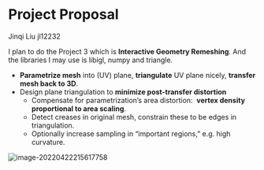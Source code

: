 # Project Proposal

Jinqi Liu jl12232



I plan to do the Project 3 which is **Interactive Geometry Remeshing**.  And the libraries I may use is libigl, numpy and triangle.



- **Parametrize mesh** into (UV) plane, **triangulate** UV plane nicely, **transfer mesh back to 3D**.
- Design plane triangulation to **minimize post-transfer distortion**
  - Compensate for parametrization’s area distortion:  **vertex density proportional to area scaling**.
  - Detect creases in original mesh, constrain these to be edges in triangulation.
  - Optionally increase sampling in “important regions,” e.g. high curvature.



![image-20220422215617758](C:\Users\82778\AppData\Roaming\Typora\typora-user-images\image-20220422215617758.png)